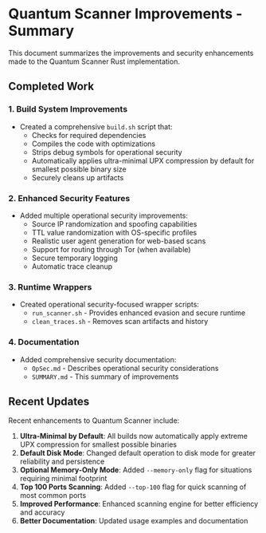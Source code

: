 # Quantum Scanner Improvements - Summary

This document summarizes the improvements and security enhancements made to the Quantum Scanner Rust implementation.

## Completed Work

### 1. Build System Improvements

- Created a comprehensive `build.sh` script that:
  - Checks for required dependencies
  - Compiles the code with optimizations
  - Strips debug symbols for operational security
  - Automatically applies ultra-minimal UPX compression by default for smallest possible binary size
  - Securely cleans up artifacts

### 2. Enhanced Security Features

- Added multiple operational security improvements:
  - Source IP randomization and spoofing capabilities
  - TTL value randomization with OS-specific profiles
  - Realistic user agent generation for web-based scans
  - Support for routing through Tor (when available)
  - Secure temporary logging
  - Automatic trace cleanup

### 3. Runtime Wrappers

- Created operational security-focused wrapper scripts:
  - `run_scanner.sh` - Provides enhanced evasion and secure runtime
  - `clean_traces.sh` - Removes scan artifacts and history

### 4. Documentation

- Added comprehensive security documentation:
  - `OpSec.md` - Describes operational security considerations
  - `SUMMARY.md` - This summary of improvements

## Recent Updates

Recent enhancements to Quantum Scanner include:

1. **Ultra-Minimal by Default**: All builds now automatically apply extreme UPX compression for smallest possible binaries
2. **Default Disk Mode**: Changed default operation to disk mode for greater reliability and persistence
3. **Optional Memory-Only Mode**: Added `--memory-only` flag for situations requiring minimal footprint
4. **Top 100 Ports Scanning**: Added `--top-100` flag for quick scanning of most common ports
5. **Improved Performance**: Enhanced scanning engine for better efficiency and accuracy
6. **Better Documentation**: Updated usage examples and documentation 